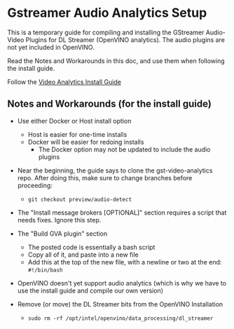 # Gstreamer Audio Analytics Setup

This is a temporary guide for compiling and installing the GStreamer Audio-Video Plugins for DL Streamer (OpenVINO analytics).  The audio plugins are not yet included in OpenVINO.


Read the Notes and Workarounds in this doc, and use them when following the install guide. 

Follow the [Video Analytics Install Guide](https://github.com/opencv/gst-video-analytics/wiki/Install-Guide)


## Notes and Workarounds (for the install guide)

- Use either Docker or Host install option
	- Host is easier for one-time installs
	- Docker will be easier for redoing installs 
		- The Docker option may not be updated to include the audio plugins

- Near the beginning, the guide says to clone the gst-video-analytics repo.  After doing this, make sure to change branches before proceeding:
	- `git checkout preview/audio-detect`


- The "Install message brokers [OPTIONAL]" section requires a script that needs fixes.  Ignore this step.

- The "Build GVA plugin" section
	- The posted code is essentially a bash script
	- Copy all of it, and paste into a new file
	- Add this at the top of the new file, with a newline or two at the end:
			`#!/bin/bash`

- OpenVINO doesn't yet support audio analytics (which is why we have to use the install guide and compile our own version)
- Remove (or move) the DL Streamer bits from the OpenVINO Installation
	- `sudo rm -rf /opt/intel/openvino/data_processing/dl_streamer`




